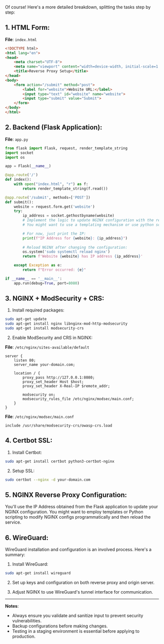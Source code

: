 Of course! Here's a more detailed breakdown, splitting the tasks step by step:

## 1. HTML Form:

**File**: `index.html`

```html
<!DOCTYPE html>
<html lang="en">
<head>
    <meta charset="UTF-8">
    <meta name="viewport" content="width=device-width, initial-scale=1.0">
    <title>Reverse Proxy Setup</title>
</head>
<body>
    <form action="/submit" method="post">
        <label for="website">Website URL:</label>
        <input type="text" id="website" name="website">
        <input type="submit" value="Submit">
    </form>
</body>
</html>
```

## 2. Backend (Flask Application):

**File**: `app.py`

```python
from flask import Flask, request, render_template_string
import socket
import os

app = Flask(__name__)

@app.route('/')
def index():
    with open("index.html", "r") as f:
        return render_template_string(f.read())

@app.route('/submit', methods=['POST'])
def submit():
    website = request.form.get('website')
    try:
        ip_address = socket.gethostbyname(website)
        # Implement the logic to update NGINX configuration with the retrieved IP
        # You might want to use a templating mechanism or use python scripts to update config files

        # For now, just print the IP:
        print(f"IP Address for {website}: {ip_address}")
        
        # Reload NGINX after changing the configuration:
        os.system('sudo systemctl reload nginx')
        return f'Website {website} has IP address {ip_address}'

    except Exception as e:
        return f"Error occurred: {e}"

if __name__ == '__main__':
    app.run(debug=True, port=8080)
```

## 3. NGINX + ModSecurity + CRS:

1. Install required packages:

```bash
sudo apt-get update
sudo apt-get install nginx libnginx-mod-http-modsecurity
sudo apt-get install modsecurity-crs
```

2. Enable ModSecurity and CRS in NGINX:

**File**: `/etc/nginx/sites-available/default`

```nginx
server {
    listen 80;
    server_name your-domain.com;

    location / {
        proxy_pass http://127.0.0.1:8080;
        proxy_set_header Host $host;
        proxy_set_header X-Real-IP $remote_addr;

        modsecurity on;
        modsecurity_rules_file /etc/nginx/modsec/main.conf;
    }
}
```

**File**: `/etc/nginx/modsec/main.conf`

```
include /usr/share/modsecurity-crs/owasp-crs.load
```

## 4. Certbot SSL:

1. Install Certbot:

```bash
sudo apt-get install certbot python3-certbot-nginx
```

2. Setup SSL:

```bash
sudo certbot --nginx -d your-domain.com
```

## 5. NGINX Reverse Proxy Configuration:

You'll use the IP Address obtained from the Flask application to update your NGINX configuration. You might want to employ templates or Python scripting to modify NGINX configs programmatically and then reload the service.

## 6. WireGuard:

WireGuard installation and configuration is an involved process. Here's a summary:

1. Install WireGuard:

```bash
sudo apt-get install wireguard
```

2. Set up keys and configuration on both reverse proxy and origin server.

3. Adjust NGINX to use WireGuard's tunnel interface for communication.

---

**Notes**:

- Always ensure you validate and sanitize input to prevent security vulnerabilities.
- Backup configurations before making changes.
- Testing in a staging environment is essential before applying to production.

